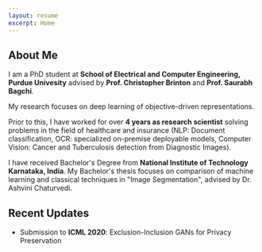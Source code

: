 ```yaml
---
layout: resume
excerpt: Home
---
```


## About Me

I am a PhD student at **School of Electrical and Computer Engineering, Purdue Univesity** advised by **Prof. Christopher Brinton** and **Prof. Saurabh Bagchi**. 

My research focuses on deep learning of objective-driven representations.

Prior to this, I have worked for over **4 years as research scientist** solving problems in the field of healthcare and insurance (NLP: Document classification, OCR: specialized on-premise deployable models, Computer Vision: Cancer and Tuberculosis detection from Diagnostic Images).

I have received Bachelor's Degree from **National Institute of Technology Karnataka, India**. My Bachelor's thesis focuses on comparison of machine learning and classical techniques in "Image Segmentation", advised by Dr. Ashvini Chaturvedi. 

## Recent Updates

- Submission to **ICML 2020**: Exclusion-Inclusion GANs for Privacy Preservation

